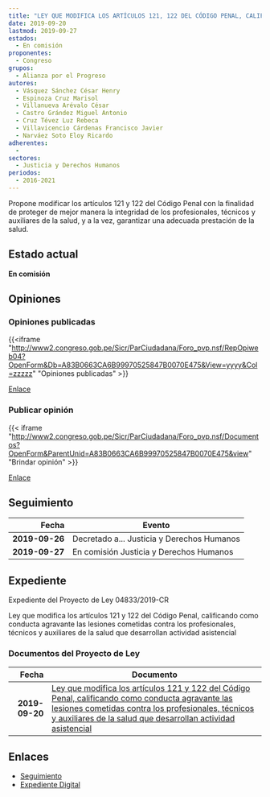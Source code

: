 ```yaml
---
title: "LEY QUE MODIFICA LOS ARTÍCULOS 121, 122 DEL CÓDIGO PENAL, CALIFICANDO COMO CONDUCTA AGRAVANTE LAS LESIONES COMETIDAS CONTRA LOS PROFESIONALES, TÉCNICOS Y AUXILIARES DE LA SALUD QUE DESARROLLAN ACTIVIDAD ASISTENCIAL"
date: 2019-09-20
lastmod: 2019-09-27
estados: 
  - En comisión
proponentes: 
  - Congreso
grupos: 
  - Alianza por el Progreso
autores: 
  - Vásquez Sánchez César Henry
  - Espinoza Cruz Marisol
  - Villanueva Arévalo César
  - Castro Grández Miguel Antonio
  - Cruz Tévez Luz Rebeca
  - Villavicencio Cárdenas Francisco Javier
  - Narváez Soto Eloy Ricardo
adherentes: 
  - 
sectores: 
  - Justicia y Derechos Humanos
periodos: 
  - 2016-2021
---
```


Propone modificar los artículos 121 y 122 del Código Penal con la finalidad de proteger de mejor manera la integridad de los profesionales, técnicos y auxiliares de la salud, y a la vez, garantizar una adecuada prestación de la salud.


## Estado actual

**En comisión**

## Opiniones

### Opiniones publicadas

{{<iframe "http://www2.congreso.gob.pe/Sicr/ParCiudadana/Foro_pvp.nsf/RepOpiweb04?OpenForm&Db=A83B0663CA6B99970525847B0070E475&View=yyyy&Col=zzzzz" "Opiniones publicadas" >}}

[Enlace](http://www2.congreso.gob.pe/Sicr/ParCiudadana/Foro_pvp.nsf/RepOpiweb04?OpenForm&Db=A83B0663CA6B99970525847B0070E475&View=yyyy&Col=zzzzz)
### Publicar opinión

{{< iframe "http://www2.congreso.gob.pe/Sicr/ParCiudadana/Foro_pvp.nsf/Documentos?OpenForm&ParentUnid=A83B0663CA6B99970525847B0070E475&view" "Brindar opinión" >}}

[Enlace](http://www2.congreso.gob.pe/Sicr/ParCiudadana/Foro_pvp.nsf/Documentos?OpenForm&ParentUnid=A83B0663CA6B99970525847B0070E475&view)

## Seguimiento

| Fecha | Evento |
|------:|--------|
| **2019-09-26** | Decretado a... Justicia y Derechos Humanos|
| **2019-09-27** | En comisión Justicia y Derechos Humanos|


## Expediente

Expediente del Proyecto de Ley 04833/2019-CR

Ley que modifica los artículos 121 y 122 del Código Penal, calificando como conducta agravante las lesiones cometidas contra los profesionales, técnicos y auxiliares de la salud que desarrollan actividad asistencial


### Documentos del Proyecto de Ley

| Fecha | Documento |
|------:|--------|
| **2019-09-20** | [Ley que modifica los artículos 121 y 122 del Código Penal, calificando como conducta agravante las lesiones cometidas contra los profesionales, técnicos y auxiliares de la salud que desarrollan actividad asistencial](http://www.leyes.congreso.gob.pe/Documentos/2016_2021/Proyectos_de_Ley_y_de_Resoluciones_Legislativas/PL04833_20190920.pdf) |

## Enlaces 

- [Seguimiento](http://www2.congreso.gob.pe/Sicr/TraDocEstProc/CLProLey2016.nsf/f7fff46988ca05b1052578e100829cc7/5b437ef06559fb470525847b005c530d?OpenDocument)
- [Expediente Digital](http://www2.congreso.gob.pe/Sicr/TraDocEstProc/CLProLey2016.nsf/f7fff46988ca05b1052578e100829cc7/5b437ef06559fb470525847b005c530d?OpenDocument&Click=05257FB7005EB655.eb71d0cf91d8294e05256cdf006b5706/$Body/0.1C6C)
